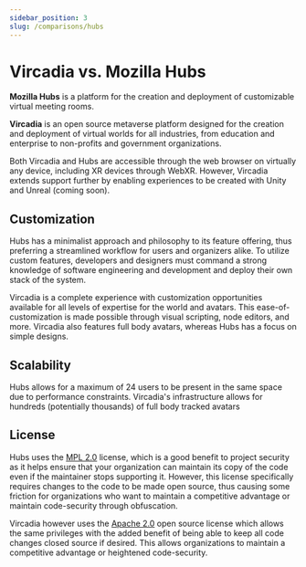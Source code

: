 ```yaml
---
sidebar_position: 3
slug: /comparisons/hubs
---
```


# Vircadia vs. Mozilla Hubs

**Mozilla Hubs** is a platform for the creation and deployment of customizable virtual meeting rooms.

**Vircadia** is an open source metaverse platform designed for the creation and deployment of virtual worlds for all industries, from education and enterprise to non-profits and government organizations.

Both Vircadia and Hubs are accessible through the web browser on virtually any device, including XR devices through WebXR. However, Vircadia extends support further by enabling experiences to be created with Unity and Unreal (coming soon).

## Customization

Hubs has a minimalist approach and philosophy to its feature offering, thus preferring a streamlined workflow for users and organizers alike. To utilize custom features, developers and designers must command a strong knowledge of software engineering and development and deploy their own stack of the system.

Vircadia is a complete experience with customization opportunities available for all levels of expertise for the world and avatars. This ease-of-customization is made possible through visual scripting, node editors, and more. Vircadia also features full body avatars, whereas Hubs has a focus on simple designs.

## Scalability

Hubs allows for a maximum of 24 users to be present in the same space due to performance constraints. Vircadia's infrastructure allows for hundreds (potentially thousands) of full body tracked avatars 

## License

Hubs uses the [MPL 2.0](https://github.com/mozilla/hubs/blob/master/LICENSE) license, which is a good benefit to project security as it helps ensure that your organization can maintain its copy of the code even if the maintainer stops supporting it. However, this license specifically requires changes to the code to be made open source, thus causing some friction for organizations who want to maintain a competitive advantage or maintain code-security through obfuscation.

Vircadia however uses the [Apache 2.0](https://github.com/vircadia/vircadia/blob/master/LICENSE) open source license which allows the same privileges with the added benefit of being able to keep all code changes closed source if desired. This allows organizations to maintain a competitive advantage or heightened code-security.
